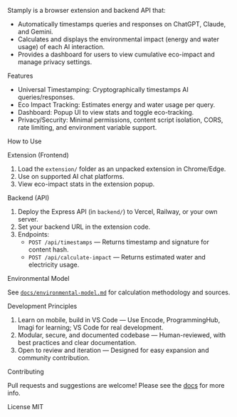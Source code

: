 Stamply is a browser extension and backend API that:

- Automatically timestamps queries and responses on ChatGPT, Claude, and Gemini.
- Calculates and displays the environmental impact (energy and water usage) of each AI interaction.
- Provides a dashboard for users to view cumulative eco-impact and manage privacy settings.

Features

- Universal Timestamping: Cryptographically timestamps AI queries/responses.
- Eco Impact Tracking: Estimates energy and water usage per query.
- Dashboard: Popup UI to view stats and toggle eco-tracking.
- Privacy/Security: Minimal permissions, content script isolation, CORS, rate limiting, and environment variable support.

How to Use

Extension (Frontend)

1. Load the `extension/` folder as an unpacked extension in Chrome/Edge.
2. Use on supported AI chat platforms.
3. View eco-impact stats in the extension popup.

Backend (API)

1. Deploy the Express API (in `backend/`) to Vercel, Railway, or your own server.
2. Set your backend URL in the extension code.
3. Endpoints:
   - `POST /api/timestamps` — Returns timestamp and signature for content hash.
   - `POST /api/calculate-impact` — Returns estimated water and electricity usage.

Environmental Model

See [`docs/environmental-model.md`](docs/environmental-model.md) for calculation methodology and sources.

Development Principles

1. Learn on mobile, build in VS Code — Use Encode, ProgrammingHub, Imagi for learning; VS Code for real development.
2. Modular, secure, and documented codebase — Human-reviewed, with best practices and clear documentation.
3. Open to review and iteration — Designed for easy expansion and community contribution.

Contributing

Pull requests and suggestions are welcome! Please see the [docs](docs/) for more info.

License
MIT
